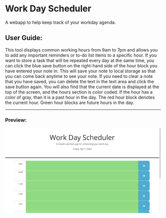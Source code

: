 # Work Day Scheduler
A webapp to help keep track of your workday agenda.

## User Guide:

This tool displays common working hours from 9am to 7pm and allows you to add any important reminders or to-do list items to a specific hour. If you want to store a task that will be repeated every day at the same time, you can click the blue save button on the right-hand side of the hour block you have entered your note in. This will save your note to local storage so that you can come back anytime to see your note. If you need to clear a note that you have saved, you can delete the text in the text area and click the save button again. You will also find that the current date is displayed at the top of the screen, and the hours section is color coded. If the hour has a color of gray, than it is a past hour in the day. The red hour block denotes the current hour. Green hour blocks are future hours in the day.

---

### Preview:

![Screenshot of application at 1400px for desktops](./assets/images/Screenshot%202023-04-07%20at%208.28.27%20AM.png)